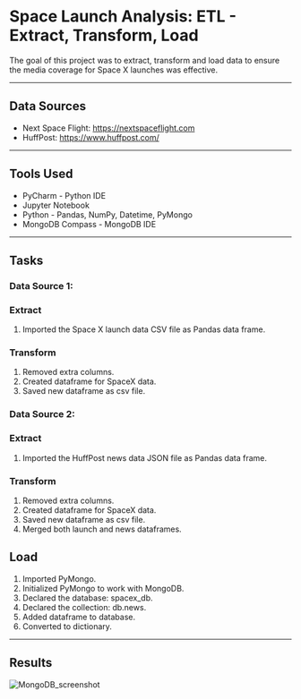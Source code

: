 # Space Launch Analysis: ETL - Extract, Transform, Load
The goal of this project was to extract, transform and load data to ensure the media coverage for Space X launches was effective.  

---
## Data Sources
* Next Space Flight:  https://nextspaceflight.com
* HuffPost:  https://www.huffpost.com/

---
## Tools Used
* PyCharm - Python IDE
* Jupyter Notebook
* Python - Pandas, NumPy, Datetime, PyMongo
* MongoDB Compass - MongoDB IDE

---
## Tasks
### Data Source 1:
### Extract
1.  Imported the Space X launch data CSV file as Pandas data frame.

### Transform
1.  Removed extra columns.
2.  Created dataframe for SpaceX data.
3.  Saved new dataframe as csv file.  

### Data Source 2:
### Extract
1.  Imported the HuffPost news data JSON file as Pandas data frame.

### Transform
1.  Removed extra columns.
2.  Created dataframe for SpaceX data.
3.  Saved new dataframe as csv file.
4.  Merged both launch and news dataframes.

## Load
1.  Imported PyMongo.
2.  Initialized PyMongo to work with MongoDB.
3.  Declared the database:  spacex_db.
4.  Declared the collection:  db.news.
5.  Added dataframe to database.
6.  Converted to dictionary.

---
## Results
![MongoDB_screenshot](https://user-images.githubusercontent.com/64673015/103444684-65809980-4c30-11eb-8638-140d2b231abf.PNG)

